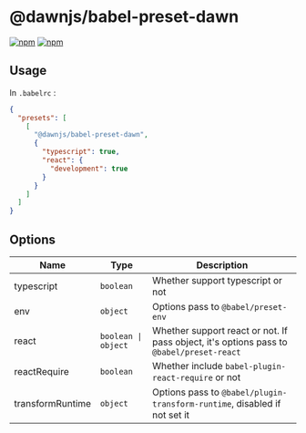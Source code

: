 # @dawnjs/babel-preset-dawn

[![npm](https://img.shields.io/npm/v/@dawnjs/babel-preset-dawn)](https://www.npmjs.com/package/@dawnjs/babel-preset-dawn)
[![npm](https://img.shields.io/npm/dw/@dawnjs/babel-preset-dawn)](<(https://www.npmjs.com/package/@dawnjs/babel-preset-dawn)>)

## Usage

In `.babelrc` :
```json
{
  "presets": [
    [
      "@dawnjs/babel-preset-dawn",
      {
        "typescript": true,
        "react": {
          "development": true
        }
      }
    ]
  ]
}
```
## Options

| Name | Type | Description |
| --- | --- | --- |
| typescript | `boolean` | Whether support typescript or not |
| env | `object` | Options pass to `@babel/preset-env` |
| react | <code>boolean &#124; object</code> | Whether support react or not. If pass object, it's options pass to `@babel/preset-react` |
| reactRequire | `boolean` | Whether include `babel-plugin-react-require` or not |
| transformRuntime | `object` | Options pass to `@babel/plugin-transform-runtime`, disabled if not set it |
